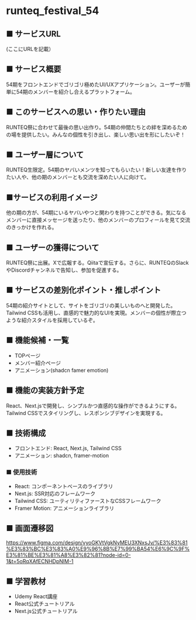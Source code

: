 # runteq_festival_54

## ■ サービスURL
(ここにURLを記載）
## ■ サービス概要
54期をフロントエンドでゴリゴリ極めたUI/UXアプリケーション。ユーザーが簡単に54期のメンバーを紹介し合えるプラットフォーム。

## ■ このサービスへの思い・作りたい理由
RUNTEQ祭に合わせて最後の思い出作り。54期の仲間たちとの絆を深めるための場を提供したい。みんなの個性を引き出し、楽しい思い出を形にしたいぞ！

## ■ ユーザー層について
RUNTEQ生限定。54期のヤバいメンツを知ってもらいたい！新しい友達を作りたい人や、他の期のメンバーとも交流を深めたい人に向けて。

## ■サービスの利用イメージ
他の期の方が、54期にいるヤバいやつと関わりを持つことができる。気になるメンバーに直接メッセージを送ったり、他のメンバーのプロフィールを見て交流のきっかけを作れる。

## ■ ユーザーの獲得について
RUNTEQ祭に出展。Xで広報する。Qiitaで宣伝する。さらに、RUNTEQのSlackやDiscordチャンネルで告知し、参加を促進する。

## ■ サービスの差別化ポイント・推しポイント
54期の紹介サイトとして、サイトをゴリゴリの美しいものへと開発した。Tailwind CSSも活用し、直感的で魅力的なUIを実現。メンバーの個性が際立つような紹介スタイルを採用しているぞ。

## ■ 機能候補・一覧
- TOPページ
- メンバー紹介ページ
- アニメーション(shadcn famer emotion)

## ■ 機能の実装方針予定
React、Next.jsで開発し、シンプルかつ直感的な操作ができるようにする。Tailwind CSSでスタイリングし、レスポンシブデザインを実現する。

## ■ 技術構成
- フロントエンド: React, Next.js, Tailwind CSS
- アニメーション: shadcn, framer-motion

### ■ 使用技術
- React: コンポーネントベースのライブラリ
- Next.js: SSR対応のフレームワーク
- Tailwind CSS: ユーティリティファーストなCSSフレームワーク
- Framer Motion: アニメーションライブラリ

## ■ 画面遷移図
https://www.figma.com/design/vyoGKVtVgkNyMEU3XNxsJv/%E3%83%81%E3%83%BC%E3%83%A0%E9%96%8B%E7%99%BA54%E6%9C%9F%E3%81%BE%E3%81%A8%E3%82%81?node-id=0-1&t=5oRqXAfECNHDpNlM-1

## ■ 学習教材
- Udemy React講座
- React公式チュートリアル
- Next.js公式チュートリアル
